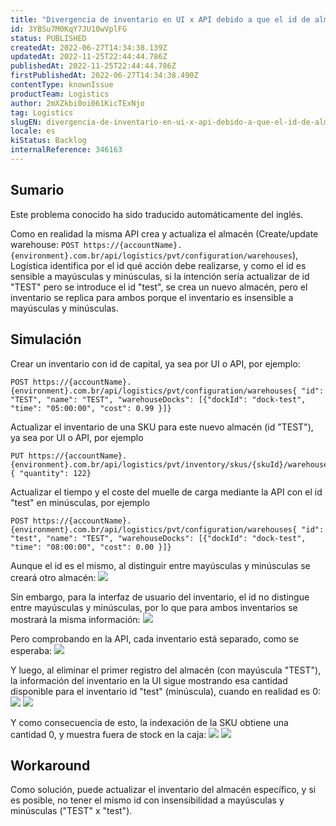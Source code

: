 ```yaml
---
title: "Divergencia de inventario en UI x API debido a que el id de almacén distingue entre mayúsculas y minúsculas"
id: 3YBSu7M0KqY7JU10wVplFG
status: PUBLISHED
createdAt: 2022-06-27T14:34:38.139Z
updatedAt: 2022-11-25T22:44:44.786Z
publishedAt: 2022-11-25T22:44:44.786Z
firstPublishedAt: 2022-06-27T14:34:38.490Z
contentType: knownIssue
productTeam: Logistics
author: 2mXZkbi0oi061KicTExNjo
tag: Logistics
slugEN: divergencia-de-inventario-en-ui-x-api-debido-a-que-el-id-de-almacen-distingue-entre-mayusculas-y-minusculas
locale: es
kiStatus: Backlog
internalReference: 346163
---
```


## Sumario

<div class="alert alert-info">
  <p>Este problema conocido ha sido traducido automáticamente del inglés.</p>
</div>

Como en realidad la misma API crea y actualiza el almacén (Create/update warehouse: `POST https://{accountName}.{environment}.com.br/api/logistics/pvt/configuration/warehouses`), Logística identifica por el id qué acción debe realizarse, y como el id es sensible a mayúsculas y minúsculas, si la intención sería actualizar de id "TEST" pero se introduce el id "test", se crea un nuevo almacén, pero el inventario se replica para ambos porque el inventario es insensible a mayúsculas y minúsculas.


## Simulación


Crear un inventario con id de capital, ya sea por UI o API, por ejemplo:

    POST https://{accountName}.{environment}.com.br/api/logistics/pvt/configuration/warehouses{ "id": "TEST", "name": "TEST", "warehouseDocks": [{"dockId": "dock-test", "time": "05:00:00", "cost": 0.99 }]}

Actualizar el inventario de una SKU para este nuevo almacén (id "TEST"), ya sea por UI o API, por ejemplo

    PUT https://{accountName}.{environment}.com.br/api/logistics/pvt/inventory/skus/{skuId}/warehouses/{warehouseId}{ "quantity": 122}

Actualizar el tiempo y el coste del muelle de carga mediante la API con el id "test" en minúsculas, por ejemplo

    POST https://{accountName}.{environment}.com.br/api/logistics/pvt/configuration/warehouses{ "id": "test", "name": "TEST", "warehouseDocks": [{"dockId": "dock-test", "time": "08:00:00", "cost": 0.00 }]}

Aunque el id es el mismo, al distinguir entre mayúsculas y minúsculas se creará otro almacén:
 ![](https://vtexhelp.zendesk.com/attachments/token/9rtOZ4rvyimyhR8a4SPYiKkcV/?name=image.png)

Sin embargo, para la interfaz de usuario del inventario, el id no distingue entre mayúsculas y minúsculas, por lo que para ambos inventarios se mostrará la misma información:
 ![](https://vtexhelp.zendesk.com/attachments/token/0yAKYzWYy5Sn023Hk28QqcDDR/?name=image.png)

Pero comprobando en la API, cada inventario está separado, como se esperaba:
 ![](https://vtexhelp.zendesk.com/attachments/token/LFPgP1tbhl81JA0e7zeW6lrwv/?name=image.png)

Y luego, al eliminar el primer registro del almacén (con mayúscula "TEST"), la información del inventario en la UI sigue mostrando esa cantidad disponible para el inventario id "test" (minúscula), cuando en realidad es 0:
 ![](https://vtexhelp.zendesk.com/attachments/token/nhn5tLzAlpiTrfRTSaZNu058S/?name=image.png)
 ![](https://vtexhelp.zendesk.com/attachments/token/YI35cmEAkxMVHpaqTE0KrHHS1/?name=image.png)

Y como consecuencia de esto, la indexación de la SKU obtiene una cantidad 0, y muestra fuera de stock en la caja:
 ![](https://vtexhelp.zendesk.com/attachments/token/Q3SECpqLt5hNL4OIkp5s55BpK/?name=image.png)
 ![](https://vtexhelp.zendesk.com/attachments/token/j3LH5atDUaQL8RzTJug42Wqq7/?name=image.png)


## Workaround


Como solución, puede actualizar el inventario del almacén específico, y si es posible, no tener el mismo id con insensibilidad a mayúsculas y minúsculas ("TEST" x "test").

